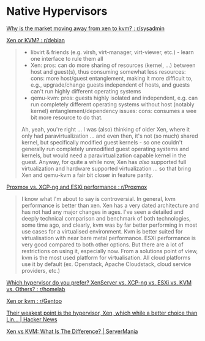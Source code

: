 # Native Hypervisors
[Why is the market moving away from xen to kvm? : r/sysadmin](https://www.reddit.com/r/sysadmin/comments/7cjpe8/why_is_the_market_moving_away_from_xen_to_kvm/)

[Xen or KVM? : r/debian](https://www.reddit.com/r/debian/comments/k9zgh5/xen_or_kvm/)
> - libvirt & friends (e.g. virsh, virt-manager, virt-viewer, etc.) - learn one interface to rule them all
> - Xen: pros: can do more sharing of resources (kernel, ...) between host and guest(s), thus consuming somewhat less resources: cons: more host/guest entanglement, making it more difficult to, e.g., upgrade/change guests independent of hosts, and guests can't run highly different operating systems
> - qemu-kvm: pros: guests highly isolated and independent, e.g. can run completely different operating systems without host (notably kernel) entanglement/dependency issues: cons: consumes a wee bit more resource to do that.
>
> Ah, yeah, you're right ... I was (also) thinking of older Xen, where it only had paravirtualization ... and even then, it's not (so much) shared kernel, but specifically modified guest kernels - so one couldn't generally run completely unmodified guest operating systems and kernels, but would need a paravirtualization capable kernel in the guest. Anyway, for quite a while now, Xen has *also* supported full virtualization and hardware supported virtualization ... so that bring Xen and qemu-kvm a fair bit closer in feature parity.

[Proxmox vs. XCP-ng and ESXi performance : r/Proxmox](https://www.reddit.com/r/Proxmox/comments/1bqn0ri/proxmox_vs_xcpng_and_esxi_performance/)
> I know what I'm about to say is controversial. In general, kvm performance is better than xen. Xen has a very dated architecture and has not had any major changes in ages. I've seen a detailed and deeply technical comparison and benchmark of both technologies, some time ago, and clearly, kvm was by far better performing in most use cases for a virtualised environment. Kvm is better suited for virtualisation with near bare metal performance. ESXi performance is very good compared to both other options. But there are a lot of restrictions on using it, especially now. From a solutions point of view, kvm is the most used platform for virtualisation. All cloud platforms use it by default (ex. Openstack, Apache Cloudstack, cloud service providers, etc.)

[Which hypervisor do you prefer? XenServer vs. XCP-ng vs. ESXi vs. KVM vs. Others? : r/homelab](https://www.reddit.com/r/homelab/comments/pc0ido/which_hypervisor_do_you_prefer_xenserver_vs_xcpng/)

[Xen or kvm : r/Gentoo](https://www.reddit.com/r/Gentoo/comments/pfk6u4/xen_or_kvm/)

[Their weakest point is the hypervisor, Xen, which while a better choice than Lin... | Hacker News](https://news.ycombinator.com/item?id=15734641)

[Xen vs KVM: What Is The Difference? | ServerMania](https://www.servermania.com/kb/articles/xen-vs-kvm)
